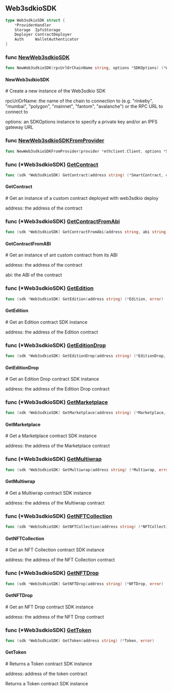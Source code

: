 
## Web3sdkioSDK

```go
type Web3sdkioSDK struct {
    *ProviderHandler
    Storage  IpfsStorage
    Deployer ContractDeployer
    Auth     WalletAuthenticator
}
```

### func [NewWeb3sdkioSDK](<https://github.com/web3sdkio/go-sdk/blob/main/web3sdkio/sdk.go#L25>)

```go
func NewWeb3sdkioSDK(rpcUrlOrChainName string, options *SDKOptions) (*Web3sdkioSDK, error)
```

#### NewWeb3sdkioSDK

\# Create a new instance of the Web3sdkio SDK

rpcUrlOrName: the name of the chain to connection to \(e\.g\. "rinkeby", "mumbai", "polygon", "mainnet", "fantom", "avalanche"\) or the RPC URL to connect to

options: an SDKOptions instance to specify a private key and/or an IPFS gateway URL

### func [NewWeb3sdkioSDKFromProvider](<https://github.com/web3sdkio/go-sdk/blob/main/web3sdkio/sdk.go#L39>)

```go
func NewWeb3sdkioSDKFromProvider(provider *ethclient.Client, options *SDKOptions) (*Web3sdkioSDK, error)
```

### func \(\*Web3sdkioSDK\) [GetContract](<https://github.com/web3sdkio/go-sdk/blob/main/web3sdkio/sdk.go#L187>)

```go
func (sdk *Web3sdkioSDK) GetContract(address string) (*SmartContract, error)
```

#### GetContract

\# Get an instance of a custom contract deployed with web3sdkio deploy

address: the address of the contract

### func \(\*Web3sdkioSDK\) [GetContractFromAbi](<https://github.com/web3sdkio/go-sdk/blob/main/web3sdkio/sdk.go#L203>)

```go
func (sdk *Web3sdkioSDK) GetContractFromAbi(address string, abi string) (*SmartContract, error)
```

#### GetContractFromABI

\# Get an instance of ant custom contract from its ABI

address: the address of the contract

abi: the ABI of the contract

### func \(\*Web3sdkioSDK\) [GetEdition](<https://github.com/web3sdkio/go-sdk/blob/main/web3sdkio/sdk.go#L101>)

```go
func (sdk *Web3sdkioSDK) GetEdition(address string) (*Edition, error)
```

#### GetEdition

\# Get an Edition contract SDK instance

address: the address of the Edition contract

### func \(\*Web3sdkioSDK\) [GetEditionDrop](<https://github.com/web3sdkio/go-sdk/blob/main/web3sdkio/sdk.go#L145>)

```go
func (sdk *Web3sdkioSDK) GetEditionDrop(address string) (*EditionDrop, error)
```

#### GetEditionDrop

\# Get an Edition Drop contract SDK instance

address: the address of the Edition Drop contract

### func \(\*Web3sdkioSDK\) [GetMarketplace](<https://github.com/web3sdkio/go-sdk/blob/main/web3sdkio/sdk.go#L173>)

```go
func (sdk *Web3sdkioSDK) GetMarketplace(address string) (*Marketplace, error)
```

#### GetMarketplace

\# Get a Marketplace contract SDK instance

address: the address of the Marketplace contract

### func \(\*Web3sdkioSDK\) [GetMultiwrap](<https://github.com/web3sdkio/go-sdk/blob/main/web3sdkio/sdk.go#L159>)

```go
func (sdk *Web3sdkioSDK) GetMultiwrap(address string) (*Multiwrap, error)
```

#### GetMultiwrap

\# Get a Multiwrap contract SDK instance

address: the address of the Multiwrap contract

### func \(\*Web3sdkioSDK\) [GetNFTCollection](<https://github.com/web3sdkio/go-sdk/blob/main/web3sdkio/sdk.go#L87>)

```go
func (sdk *Web3sdkioSDK) GetNFTCollection(address string) (*NFTCollection, error)
```

#### GetNFTCollection

\# Get an NFT Collection contract SDK instance

address: the address of the NFT Collection contract

### func \(\*Web3sdkioSDK\) [GetNFTDrop](<https://github.com/web3sdkio/go-sdk/blob/main/web3sdkio/sdk.go#L131>)

```go
func (sdk *Web3sdkioSDK) GetNFTDrop(address string) (*NFTDrop, error)
```

#### GetNFTDrop

\# Get an NFT Drop contract SDK instance

address: the address of the NFT Drop contract

### func \(\*Web3sdkioSDK\) [GetToken](<https://github.com/web3sdkio/go-sdk/blob/main/web3sdkio/sdk.go#L117>)

```go
func (sdk *Web3sdkioSDK) GetToken(address string) (*Token, error)
```

#### GetToken

\# Returns a Token contract SDK instance

address: address of the token contract

Returns a Token contract SDK instance
